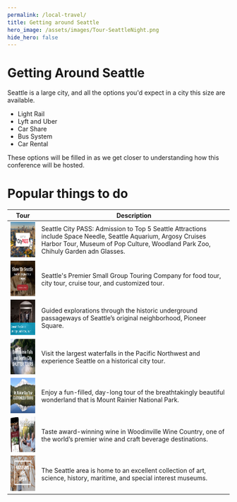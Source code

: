 ```yaml
---
permalink: /local-travel/
title: Getting around Seattle
hero_image: /assets/images/Tour-SeattleNight.png
hide_hero: false
---
```


# Getting Around Seattle

Seattle is a large city, and all the options you'd expect in a city this size are available.

- Light Rail
- Lyft and Uber
- Car Share
- Bus System
- Car Rental

These options will be filled in as we get closer to understanding how this conference will be hosted.

# Popular things to do



| Tour | Description |
| -- | -- |
| <a href="https://www.citypass.com/seattle"><img src="/assets/images/SeattleCityPass.png" style="height: 80px"/> </a> | Seattle City PASS: Admission to Top 5 Seattle Attractions include Space Needle, Seattle Aquarium, Argosy Cruises Harbor Tour, Museum of Pop Culture, Woodland Park Zoo, Chihuly Garden adn Glasses.  |
| <a href="https://showmeseattle.com"> <img src="/assets/images/Tour-ShowMeSeattle.png" style="height: 80px"/> </a> | Seattle's Premier Small Group Touring Company for food tour, city tour, cruise tour, and customized tour. |
| <a href="https://www.beneath-the-streets.com"> <img src="/assets/images/Tour-BeneathTheStreets.png" style="height: 80px"/> </a> | Guided explorations through the historic underground passageways of Seattle’s original neighborhood, Pioneer Square. |
| <a href="https://www.shuttertours.com/snoqualmie-falls-tour.php"> <img src="/assets/images/Tour-ShutterTours.png" style="height: 80px"/> </a> |  Visit the largest waterfalls in the Pacific Northwest and experience Seattle on a historical city tour. |
| <a href="https://toursofseattle.com/product/mt-rainier-day-tour"> <img src="/assets/images/Tour-CustomizedTours.png" style="height: 80px"/> </a> |  Enjoy a fun-filled, day-long tour of the breathtakingly beautiful wonderland that is Mount Rainier National Park. |
| <a href="https://woodinvillewinecountry.com/"> <img src="/assets/images/Tour-WoodinvilleWine.png" style="height: 80px"/> </a> | Taste award-winning wine in Woodinville Wine Country, one of the world’s premier wine and craft beverage destinations. |
| <a href="https://visitseattle.org/things-to-do/arts-culture/museums/reopening-museums/"> <img src="/assets/images/Tour-Museums.png" style="height: 80px"/> </a> | The Seattle area is home to an excellent collection of art, science, history, maritime, and special interest museums. |

 
